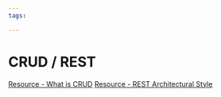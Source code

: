 ```yaml
---
tags:

---
```

# CRUD / REST

[Resource - What is CRUD](https://www.codecademy.com/article/what-is-crud) 
[Resource - REST Architectural Style](https://se-education.org/learningresources/contents/architecture/RESTArchitecturalStyle.html) 
